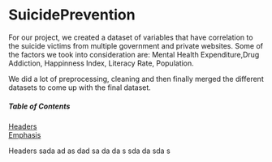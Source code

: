 # SuicidePrevention

For our project, we created a dataset of variables that have correlation to the suicide victims from multiple government and private websites.
Some of the factors we took into consideration are: Mental Health Expenditure,Drug Addiction, Happinness Index, Literacy Rate, Population.

We did a lot of preprocessing, cleaning and then finally merged the different datasets to come up with the final dataset.
##### Table of Contents  
[Headers](#headers)  
[Emphasis](#emphasis)  
   
<a name="headers"/>
Headers
sada
ad
as
dad
sa
da
da
s
sda
da
sda
s

